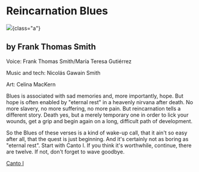 # Reincarnation Blues

![](reincarnation-blues-cover.jpg){class="a"}

## by Frank Thomas Smith

Voice: Frank Thomas Smith/María Teresa Gutiérrez

Music and tech: Nicolás Gawain Smith

Art: Celina MacKern

Blues is associated with sad memories and, more importantly, hope. But
hope is often enabled by "eternal rest" in a heavenly nirvana after
death. No more slavery, no more suffering, no more pain. But
reincarnation tells a different story. Death yes, but a merely temporary
one in order to lick your wounds, get a grip and begin again on a long,
difficult path of development.

So the Blues of these verses is a kind of wake-up call, that it ain\'t
so easy after all, that the quest is just beginning. And it\'s certainly
not as boring as "eternal rest". Start with Canto I. If you think it\'s
worthwhile, continue, there are twelve. If not, don\'t forget to wave
goodbye.

[Canto I](reincarnation-blues.html) 
